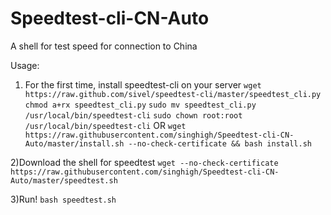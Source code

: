 # Speedtest-cli-CN-Auto
A shell for test speed for connection to China

Usage:
1) For the first time, install speedtest-cli on your server
``
wget https://raw.github.com/sivel/speedtest-cli/master/speedtest_cli.py
``
``
chmod a+rx speedtest_cli.py
``
``
sudo mv speedtest_cli.py /usr/local/bin/speedtest-cli
``
``
sudo chown root:root /usr/local/bin/speedtest-cli
``
OR
``
wget https://raw.githubusercontent.com/singhigh/Speedtest-cli-CN-Auto/master/install.sh --no-check-certificate && bash install.sh
``

2)Download the shell for speedtest
``
wget --no-check-certificate https://raw.githubusercontent.com/singhigh/Speedtest-cli-CN-Auto/master/speedtest.sh
``

3)Run!
``
bash speedtest.sh
``
